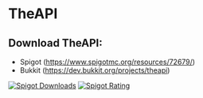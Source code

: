 # TheAPI

## Download TheAPI:
- Spigot (https://www.spigotmc.org/resources/72679/)
- Bukkit (https://dev.bukkit.org/projects/theapi)

[![Spigot Downloads](https://img.shields.io/badge/dynamic/json.svg?url=https://api.spiget.org/v2/resources/72679&label=Spigot-Downloads&query=$.downloads&colorB=ee8a18&style=flat-square&maxAge=3600)](https://www.spigotmc.org/resources/77506/)
[![Spigot Rating](https://img.shields.io/badge/dynamic/json.svg?url=https://api.spiget.org/v2/resources/72679&label=Rating&query=$.rating.average&colorB=00AB66&style=flat-square&maxAge=3600)](https://www.spigotmc.org/resources/77506/)
